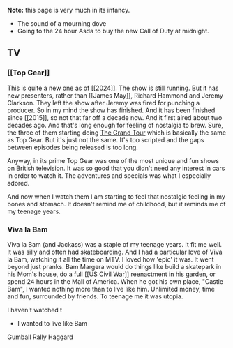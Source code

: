 **Note:** this page is very much in its infancy.

- The sound of a mourning dove
- Going to the 24 hour Asda to buy the new Call of Duty at midnight.
## TV

### [[Top Gear]]

This is quite a new one as of [[2024]]. The show is still running. But it has new presenters, rather than [[James May]], Richard Hammond and Jeremy Clarkson. They left the show after Jeremy was fired for punching a producer. So in my mind the show has finished. And it has been finished since [[2015]], so not that far off a decade now. And it first aired about two decades ago. And that's long enough for feeling of nostalgia to brew. Sure, the three of them starting doing [The Grand Tour](https://www.justwatch.com/uk/tv-series/the-grand-tour) which is basically the same as Top Gear. But it's just not the same. It's too scripted and the gaps between episodes being released is too long.

Anyway, in its prime Top Gear was one of the most unique and fun shows on British television. It was so good that you didn't need any interest in cars in order to watch it. The adventures and specials was what I especially adored.

And now when I watch them I am starting to feel that nostalgic feeling in my bones and stomach. It doesn't remind me of childhood, but it reminds me of my teenage years.

### Viva la Bam

Viva la Bam (and Jackass) was a staple of my teenage years. It fit me well. It was silly and often had skateboarding. And I had a particular love of Viva la Bam, watching it all the time on MTV. I loved how 'epic' it was. It went beyond just pranks. Bam Margera would do things like build a skatepark in his Mom's house, do a full [[US Civil War]] reenactment in his garden, or spend 24 hours in the Mall of America. When he got his own place, "Castle Bam", I wanted nothing more than to live like him. Unlimited money, time and fun, surrounded by friends. To teenage me it was utopia.

I haven't watched t

- I wanted to live like Bam

Gumball Rally
Haggard